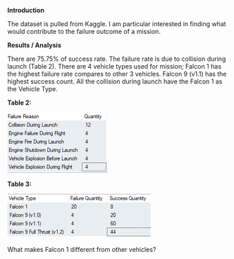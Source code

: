 __Introduction__


The dataset is pulled from Kaggle.  I am particular interested in finding what would contribute to the failure outcome of a mission. 

__Results / Analysis__

There are 75.75% of success rate.  The failure rate is due to collision during launch (Table 2).  There are 4 vehicle types used for mission; Falcon 1 has the highest failure rate compares to other 3 vehicles.  Falcon 9 (v1.1) has the highest success count.  All the collision during launch have the Falcon 1 as the Vehicle Type.

__Table 2:__

![](images/FailureReason.PNG)

__Table 3:__

![](images/VehicleTypevsMissionOutcome.PNG)


What makes Falcon 1 different from other vehicles?


